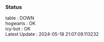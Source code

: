 ### Status


table : DOWN  
hogwarts : OK  
icy-bot : OK  
Latest Update : 2024-05-18 21:07:09.113232
